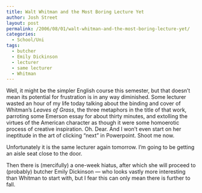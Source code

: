 ```yaml
---
title: Walt Whitman and the Most Boring Lecture Yet
author: Josh Street
layout: post
permalink: /2006/08/01/walt-whitman-and-the-most-boring-lecture-yet/
categories:
  - School/Uni
tags:
  - butcher
  - Emily Dickinson
  - lecturer
  - same lecturer
  - Whitman
---
```

Well, it might be the simpler English course this semester, but that doesn&#8217;t mean its potential for frustration is in any way diminished. Some lecturer wasted an hour of my life today talking about the binding and cover of Whitman&#8217;s *Leaves of Grass*, the three metaphors in the title of that work, parroting some Emerson essay for about thirty minutes, and extolling the virtues of the American character as though it were some homoerotic process of creative inspiration. Oh. Dear. And I won&#8217;t even start on her ineptitude in the art of clicking &#8220;next&#8221; in Powerpoint. Shoot me now.

Unfortunately it is the same lecturer again tomorrow. I&#8217;m going to be getting an aisle seat close to the door.

Then there is (mercifully) a one-week hiatus, after which she will proceed to (probably) butcher Emily Dickinson &#8212; who looks vastly more interesting than Whitman to start with, but I fear this can only mean there is further to fall.